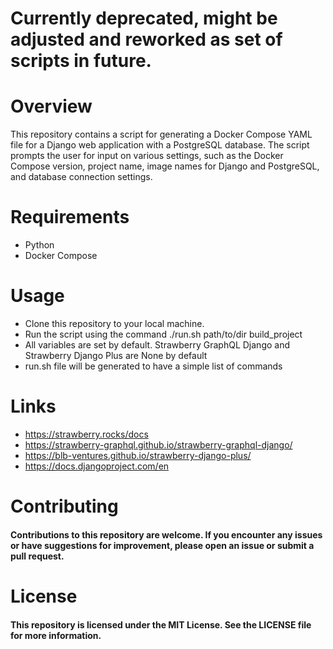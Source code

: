 # Currently deprecated, might be adjusted and reworked as set of scripts in future.


# Overview
This repository contains a script for generating a Docker Compose YAML file for a Django web application with a PostgreSQL database. The script prompts the user for input on various settings, such as the Docker Compose version, project name, image names for Django and PostgreSQL, and database connection settings.

# Requirements
- Python 
- Docker Compose

# Usage
- Clone this repository to your local machine.
- Run the script using the command ./run.sh path/to/dir build_project
- All variables are set by default. Strawberry GraphQL Django and Strawberry Django Plus are None by default
- run.sh file will be generated to have a simple list of commands

# Links
- https://strawberry.rocks/docs
- https://strawberry-graphql.github.io/strawberry-graphql-django/
- https://blb-ventures.github.io/strawberry-django-plus/
- https://docs.djangoproject.com/en


# Contributing
#### Contributions to this repository are welcome. If you encounter any issues or have suggestions for improvement, please open an issue or submit a pull request.

# License
#### This repository is licensed under the MIT License. See the LICENSE file for more information.
